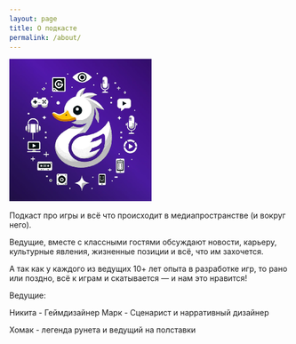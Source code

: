 ```yaml
---
layout: page
title: О подкасте
permalink: /about/
---
```


![Duck](/logo.png "Duck syndrome")

Подкаст про игры и всё что происходит в медиапространстве (и вокруг него). 

Ведущие, вместе с классными гостями обсуждают новости, карьеру, культурные явления, жизненные позиции и всё, что им захочется.   

А так как у каждого из ведущих 10+ лет опыта в разработке игр, то рано или поздно, всё к играм и скатывается — и нам это нравится!


Ведущие:

Никита - Геймдизайнер
Марк - Сценарист и нарративный дизайнер

Хомак - легенда рунета и ведущий на полставки